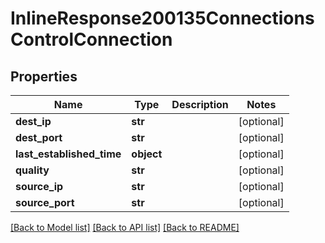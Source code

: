 # InlineResponse200135ConnectionsControlConnection

## Properties
Name | Type | Description | Notes
------------ | ------------- | ------------- | -------------
**dest_ip** | **str** |  | [optional] 
**dest_port** | **str** |  | [optional] 
**last_established_time** | **object** |  | [optional] 
**quality** | **str** |  | [optional] 
**source_ip** | **str** |  | [optional] 
**source_port** | **str** |  | [optional] 

[[Back to Model list]](../README.md#documentation-for-models) [[Back to API list]](../README.md#documentation-for-api-endpoints) [[Back to README]](../README.md)

